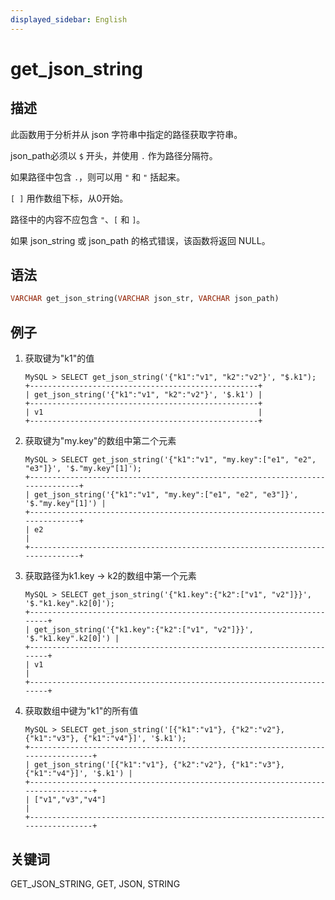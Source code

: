 ```yaml
---
displayed_sidebar: English
---
```


# get_json_string

## 描述

此函数用于分析并从 json 字符串中指定的路径获取字符串。

json_path必须以 `$` 开头，并使用 `.` 作为路径分隔符。

如果路径中包含 `.`，则可以用 `"` 和 `"` 括起来。

`[ ]` 用作数组下标，从0开始。

路径中的内容不应包含 `"`、`[` 和 `]`。

如果 json_string 或 json_path 的格式错误，该函数将返回 NULL。

## 语法

```Haskell
VARCHAR get_json_string(VARCHAR json_str, VARCHAR json_path)
```

## 例子

1. 获取键为"k1"的值

    ```Plain Text
    MySQL > SELECT get_json_string('{"k1":"v1", "k2":"v2"}', "$.k1");
    +---------------------------------------------------+
    | get_json_string('{"k1":"v1", "k2":"v2"}', '$.k1') |
    +---------------------------------------------------+
    | v1                                                |
    +---------------------------------------------------+
    ```

2. 获取键为"my.key"的数组中第二个元素

    ```Plain Text
    MySQL > SELECT get_json_string('{"k1":"v1", "my.key":["e1", "e2", "e3"]}', '$."my.key"[1]');
    +------------------------------------------------------------------------------+
    | get_json_string('{"k1":"v1", "my.key":["e1", "e2", "e3"]}', '$."my.key"[1]') |
    +------------------------------------------------------------------------------+
    | e2                                                                           |
    +------------------------------------------------------------------------------+
    ```

3. 获取路径为k1.key -> k2的数组中第一个元素

    ```Plain Text
    MySQL > SELECT get_json_string('{"k1.key":{"k2":["v1", "v2"]}}', '$."k1.key".k2[0]');
    +-----------------------------------------------------------------------+
    | get_json_string('{"k1.key":{"k2":["v1", "v2"]}}', '$."k1.key".k2[0]') |
    +-----------------------------------------------------------------------+
    | v1                                                                    |
    +-----------------------------------------------------------------------+
    ```

4. 获取数组中键为"k1"的所有值

    ```Plain Text
    MySQL > SELECT get_json_string('[{"k1":"v1"}, {"k2":"v2"}, {"k1":"v3"}, {"k1":"v4"}]', '$.k1');
    +---------------------------------------------------------------------------------+
    | get_json_string('[{"k1":"v1"}, {"k2":"v2"}, {"k1":"v3"}, {"k1":"v4"}]', '$.k1') |
    +---------------------------------------------------------------------------------+
    | ["v1","v3","v4"]                                                                |
    +---------------------------------------------------------------------------------+
    ```

## 关键词

GET_JSON_STRING, GET, JSON, STRING